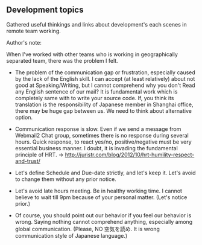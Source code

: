 ## Development topics

Gathered useful thinkings and links about development's each scenes in remote team working.

Author's note:

When I've worked with other teams who is working in geographically separated team, there was the problem I felt.

- The problem of the communication gap or frustration, especially caused by the lack of the English skill. I can accept (at least relatively) about not good at Speaking/Writing, but I cannot comprehend why you don't Read any English sentence of our mail? It is fundamental work which is completely same with to write your source code. If, you think its translation is the responsibility of Japanese member in Shanghai office, there may be huge gap between us. We need to think about alternative option. 

- Communication response is slow. Even if we send a message from Webmail2 Chat group, sometimes there is no response during several hours. Quick response, to react yes/no, positive/negative must be very essential business manner. I doubt, it is invading the fundamental principle of HRT. -> http://juristr.com/blog/2012/10/hrt-humility-respect-and-trust/

- Let's define Schedule and Due-date strictly, and let's keep it. Let's avoid to change them without any prior notice. 

- Let's avoid late hours meeting. Be in healthy working time. I cannot believe to wait till 9pm because of your personal matter. (Let's notice prior.)

- Of course, you should point out our behavior if you feel our behavior is wrong. Saying nothing cannot comprehend anything, especially among global communication. (Please, NO 空気を読め. It is wrong communication style of Japanese language.)


